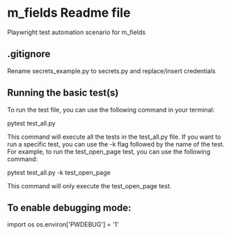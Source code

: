 # m_fields Readme file
Playwright test automation scenario for m_fields

## .gitignore
Rename secrets_example.py to secrets.py and replace/insert credentials

## Running the basic test(s)
To run the test file, you can use the following command in your terminal:

pytest test_all.py


This command will execute all the tests in the test_all.py file. If you want to run a specific test, you can use the -k flag followed by the name of the test. For example, to run the test_open_page test, you can use the following command:

pytest test_all.py -k test_open_page

This command will only execute the test_open_page test.



## To enable debugging mode:
import os
os.environ['PWDEBUG'] = '1'